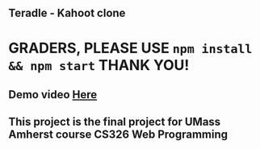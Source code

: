 ## Teradle - Kahoot clone

# GRADERS, PLEASE USE `npm install && npm start` THANK YOU!

## Demo video [Here](https://drive.google.com/drive/u/0/folders/1UaDSieuNireRzZggI1G66LB8ub_0ctAL)

## This project is the final project for UMass Amherst course CS326 Web Programming